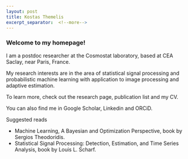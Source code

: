 ```yaml
---
layout: post
title: Kostas Themelis
excerpt_separator:  <!--more-->
---
```


### Welcome to my homepage!


I am a postdoc researcher at the Cosmostat laboratory, based at CEA Saclay, near Paris, France. 



My research interests are in the area of statistical signal processing and probabilistic machine learning with application to image processing and adaptive estimation.



To learn more, check out the research page, publication list and my CV.



You can also find me in Google Scholar, Linkedin and ORCiD.



Suggested reads

* Machine Learning, A Bayesian and Optimization Perspective, book by Sergios Theodoridis.
* Statistical Signal Processing: Detection, Estimation, and Time Series Analysis, book by Louis L. Scharf.
